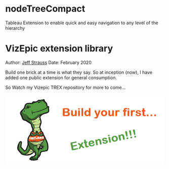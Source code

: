 # nodeTreeCompact
Tableau Extension to enable quick and easy navigation to any level of the hierarchy

# VizEpic extension library

Author: [Jeff Strauss](https://github.com/jstrauss18)
Date: February 2020

Build one brick at a time is what they say.  So at inception (now), I have added one public extension for general consumption.

So Watch my Vizepic TREX repository for more to come...

![TREX first extension image](./docs/TREX.png)